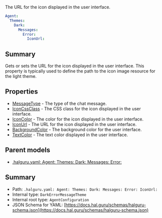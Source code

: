 <!--
title: IconUrl
description: The URL for the icon displayed in the user interface.
version: 1.40.3-beta.6
generated: true
date: 2025-04-28
node: This file is generated by the command-line program: `halguru manual -c -m`
-->


The URL for the icon displayed in the user interface.

```yaml
Agent:
  Themes:
    Dark:
      Messages:
        Error:
          IconUrl:
```

## Summary

Gets or sets the URL for the icon displayed in the user interface. This property is typically used to define the path to the icon image resource for the light theme.

## Properties

* [MessageType]((halguru)-agent-themes-dark-messages-error-messagetype.md) - The type of the chat message.
* [IconCssClass]((halguru)-agent-themes-dark-messages-error-iconcssclass.md) - The CSS class for the icon displayed in the user interface.
* [IconColor]((halguru)-agent-themes-dark-messages-error-iconcolor.md) - The color for the icon displayed in the user interface.
* [IconUrl]((halguru)-agent-themes-dark-messages-error-iconurl.md) - The URL for the icon displayed in the user interface.
* [BackgroundColor]((halguru)-agent-themes-dark-messages-error-backgroundcolor.md) - The background color for the user interface.
* [TextColor]((halguru)-agent-themes-dark-messages-error-textcolor.md) - The text color displayed in the user interface.

## Parent models

* [.halguru.yaml: Agent: Themes: Dark: Messages: Error:]((halguru)-agent-themes-dark-messages-error.md)
## Summary

* Path: `.halguru.yaml: Agent: Themes: Dark: Messages: Error: IconUrl:`
* Internal type: `DarkErrorMessageTheme`
* Internal root type: `AgentConfiguration`
* JSON Schema for YAML: [https://docs.hal.guru/schemas/halguru-schema.json](https://docs.hal.guru/schemas/halguru-schema.json)
